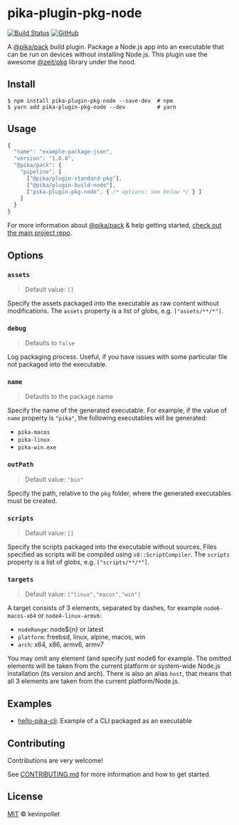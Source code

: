 # pika-plugin-pkg-node

[![Build Status](https://github.com/kevinpollet/pika-plugin-pkg-node/workflows/Build/badge.svg)](https://github.com/kevinpollet/pika-plugin-pkg-node/actions)
[![GitHub](https://img.shields.io/github/license/kevinpollet/pika-plugin-pkg-node.svg?color=blue)](./LICENSE.md)

A [@pika/pack][1] build plugin. Package a Node.js app into an executable that can be run on devices without installing Node.js. This plugin use the awesome [@zeit/pkg][2] library under the hood.

## Install

```shell
$ npm install pika-plugin-pkg-node --save-dev  # npm
$ yarn add pika-plugin-pkg-node --dev          # yarn
```

## Usage

```js
{
  "name": "example-package-json",
  "version": "1.0.0",
  "@pika/pack": {
    "pipeline": [
      ["@pika/plugin-standard-pkg"],
      ["@pika/plugin-build-node"],
      ["pika-plugin-pkg-node", { /* options: see below */ } ]
    ]
  }
}
```

For more information about [@pika/pack][1] & help getting started, [check out the main project repo][1].

## Options

### `assets`

> Default value: `[]`

Specify the assets packaged into the executable as raw content without modifications. The `assets` property is a list of globs, e.g. `["assets/**/*"]`.

### `debug`

> Defaults to `false`

Log packaging process. Useful, if you have issues with some particular file not packaged into the executable.

### `name`

> Defaults to the package name

Specify the name of the generated executable. For example, if the value of `name` property is `"pika"`, the following executables will be generated:

- `pika-macos`
- `pika-linux`
- `pika-win.exe`

### `outPath`

> Default value: `"bin"`

Specify the path, relative to the `pkg` folder, where the generated executables must be created.

### `scripts`

> Default value: `[]`

Specify the scripts packaged into the executable without sources. Files specified as scripts will be compiled using `v8::ScriptCompiler`. The `scripts` property is a list of globs, e.g. `["scripts/**/*"]`.

### `targets`

> Default value: `["linux","macos","win"]`

A target consists of 3 elements, separated by dashes, for example `node6-macos-x64` or `node4-linux-armv6`:

- `nodeRange`: node\${n} or latest
- `platform`: freebsd, linux, alpine, macos, win
- `arch`: x64, x86, armv6, armv7

You may omit any element (and specify just node6 for example. The omitted elements will be taken from the current platform or system-wide Node.js installation (its version and arch). There is also an alias `host`, that means that all 3 elements are taken from the current platform/Node.js.

## Examples

- [hello-pika-cli](./examples/hello-pika-cli): Example of a CLI packaged as an executable

## Contributing

Contributions are very welcome!

See [CONTRIBUTING.md](./CONTRIBUTING.md) for more information and how to get started.

## License

[MIT][3] © kevinpollet

[1]: https://github.com/pikapkg/pack
[2]: https://github.com/zeit/pkg
[3]: ./LICENSE.md
